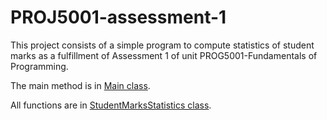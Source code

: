 # PROJ5001-assessment-1

This project consists of a simple program to compute statistics of student marks as a fulfillment of Assessment 1 of unit PROG5001-Fundamentals of Programming.


The main method is in [Main class](https://github.com/reemaprajapati-scu/PROJ5001-assessment-1/blob/main/src/Main.java).

All functions are in [StudentMarksStatistics class](https://github.com/reemaprajapati-scu/PROJ5001-assessment-1/blob/main/src/StudentMarksStatistics.java).
